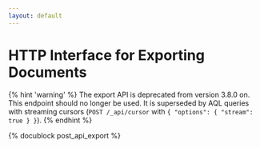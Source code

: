 ```yaml
---
layout: default
---
```

HTTP Interface for Exporting Documents
======================================

{% hint 'warning' %}
The export API is deprecated from version 3.8.0 on.
This endpoint should no longer be used.
It is superseded by AQL queries with streaming cursors
(`POST /_api/cursor` with `{ "options": { "stream": true } }`).
{% endhint %}

{% docublock post_api_export %}
